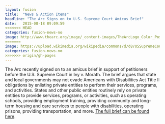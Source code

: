 ```yaml
---
layout: fusion
title:  "News & Action Items"
headline: "The Arc Signs on to U.S. Supreme Court Amicus Brief"
date:   2015-08-18 09:09:59
<<<<<<< HEAD
categories: fusion-news-no
image: http://www.thearc.org/image/_content-images/TheArcLogo_Color_Pos_JPG.jpg
=======
image: https://upload.wikimedia.org/wikipedia/commons/d/d8/USSupremeCourtWestFacade.JPG
categories: fusion-news-no
>>>>>>> origin/gh-pages
---
```

The Arc recently signed on to an amicus brief in support of petitioners before the U.S. Supreme Court in Ivy v. Morath. The brief argues that state and local governments may not evade Americans with Disabilities Act Title II obligations by enlisting private entities to perform their services, programs, and activities. States and other public entities routinely rely on private entities to provide services, programs, or activities, such as operating schools, providing employment training, providing community and long-term housing and care services to people with disabilities, operating prisons, providing transportation, and more. <a href="http://www.thearc.org/file/Ivy-v-Morath-Amicus-_-8-31-16.pdf">The full brief can be found here</a>.